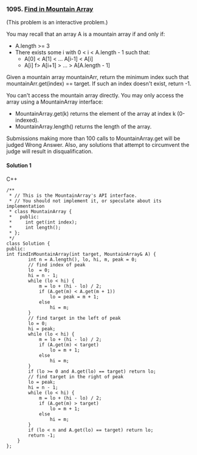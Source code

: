 ### 1095\. [Find in Mountain Array](https://leetcode.com/problems/find-in-mountain-array/)

(This problem is an interactive problem.)

You may recall that an array A is a mountain array if and only if:

* A.length >= 3
* There exists some i with 0 < i < A.length - 1 such that:
	* A[0] < A[1] < ... A[i-1] < A[i]
	* A[i] f> A[i+1] > ... > A[A.length - 1]

Given a mountain array mountainArr, return the minimum index such that mountainArr.get(index) == target.  If such an index doesn't exist, return -1.

You can't access the mountain array directly.  You may only access the array using a MountainArray interface:

* MountainArray.get(k) returns the element of the array at index k (0-indexed).
* MountainArray.length() returns the length of the array.

Submissions making more than 100 calls to MountainArray.get will be judged Wrong Answer.  Also, any solutions that attempt to circumvent the judge will result in disqualification.

#### Solution 1

C++

```
/**
 * // This is the MountainArray's API interface.
 * // You should not implement it, or speculate about its implementation
 * class MountainArray {
 *   public:
 *     int get(int index);
 *     int length();
 * };
 */
class Solution {
public:
int findInMountainArray(int target, MountainArray& A) {
        int n = A.length(), lo, hi, m, peak = 0;
        // find index of peak
        lo  = 0;
        hi = n - 1;
        while (lo < hi) {
            m = lo + (hi - lo) / 2;
            if (A.get(m) < A.get(m + 1))
                lo = peak = m + 1;
            else
                hi = m;
        }
        // find target in the left of peak
        lo = 0;
        hi = peak;
        while (lo < hi) {
            m = lo + (hi - lo) / 2;
            if (A.get(m) < target)
                lo = m + 1;
            else
                hi = m;
        }
        if (lo >= 0 and A.get(lo) == target) return lo;
        // find target in the right of peak
        lo = peak;
        hi = n - 1;
        while (lo < hi) {
            m = lo + (hi - lo) / 2;
            if (A.get(m) > target)
                lo = m + 1;
            else
                hi = m;
        }
        if (lo < n and A.get(lo) == target) return lo;
        return -1;
    }
};
```
